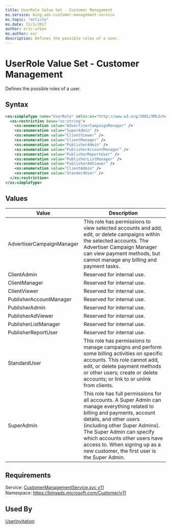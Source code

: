 ```yaml
---
title: UserRole Value Set - Customer Management
ms.service: bing-ads-customer-management-service
ms.topic: "article"
ms.date: 11/1/2017
author: eric-urban
ms.author: eur
description: Defines the possible roles of a user.
---
```

# UserRole Value Set - Customer Management
Defines the possible roles of a user.

## Syntax
```xml
<xs:simpleType name="UserRole" xmlns:xs="http://www.w3.org/2001/XMLSchema">
  <xs:restriction base="xs:string">
    <xs:enumeration value="AdvertiserCampaignManager" />
    <xs:enumeration value="SuperAdmin" />
    <xs:enumeration value="ClientViewer" />
    <xs:enumeration value="ClientManager" />
    <xs:enumeration value="PublisherAdmin" />
    <xs:enumeration value="PublisherAccountManager" />
    <xs:enumeration value="PublisherReportUser" />
    <xs:enumeration value="PublisherListManager" />
    <xs:enumeration value="PublisherAdViewer" />
    <xs:enumeration value="ClientAdmin" />
    <xs:enumeration value="StandardUser" />
  </xs:restriction>
</xs:simpleType>
```

## <a name="values"></a>Values

|Value|Description|
|-----------|---------------|
|<a name="advertisercampaignmanager"></a>AdvertiserCampaignManager|This role has permissions to view selected accounts and add, edit, or delete campaigns within the selected accounts. The Advertiser Campaign Manager can view payment methods, but cannot manage any billing and payment tasks.|
|<a name="clientadmin"></a>ClientAdmin|Reserved for internal use.|
|<a name="clientmanager"></a>ClientManager|Reserved for internal use.|
|<a name="clientviewer"></a>ClientViewer|Reserved for internal use.|
|<a name="publisheraccountmanager"></a>PublisherAccountManager|Reserved for internal use.|
|<a name="publisheradmin"></a>PublisherAdmin|Reserved for internal use.|
|<a name="publisheradviewer"></a>PublisherAdViewer|Reserved for internal use.|
|<a name="publisherlistmanager"></a>PublisherListManager|Reserved for internal use.|
|<a name="publisherreportuser"></a>PublisherReportUser|Reserved for internal use.|
|<a name="standarduser"></a>StandardUser|This role has permissions to manage campaigns and perform some billing activities on specific accounts. This role cannot add, edit, or delete payment methods or other users; create or delete accounts; or link to or unlink from clients.|
|<a name="superadmin"></a>SuperAdmin|This role has full permissions for all accounts. A Super Admin can manage everything related to billing and payments, account details, and other users (including other Super Admins). The Super Admin can specify which accounts other users have access to. When signing up as a new customer, the first user is the Super Admin.|

## Requirements
Service: [CustomerManagementService.svc v11](https://clientcenter.api.bingads.microsoft.com/Api/CustomerManagement/v11/CustomerManagementService.svc)  
Namespace: https://bingads.microsoft.com/Customer/v11  

## Used By
[UserInvitation](userinvitation.md)  
